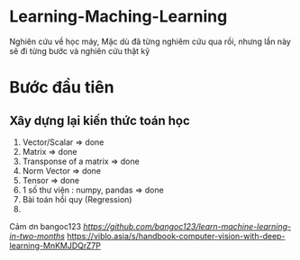 # Learning-Maching-Learning
Nghiên cứu về học máy, Mặc dù đã từng nghiêm cứu qua rồi, nhưng lần này sẽ đi từng bước và nghiên cứu thật kỹ

# Bước đầu tiên
## Xây dựng lại kiến thức toán học
1. Vector/Scalar => done
2. Matrix => done
3. Transponse of a matrix => done
4. Norm Vector => done
5. Tensor => done
6. 1 số thư viện : numpy, pandas => done
7. Bài toán hồi quy (Regression)
8. 









Cảm ơn bangoc123
*https://github.com/bangoc123/learn-machine-learning-in-two-months*
https://viblo.asia/s/handbook-computer-vision-with-deep-learning-MnKMJDQrZ7P
